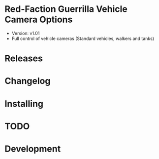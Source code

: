 # Red-Faction Guerrilla Vehicle Camera Options
- Version: v1.01
- Full control of vehicle cameras (Standard vehicles, walkers and tanks)

# Releases

# Changelog

# Installing

# TODO

# Development
